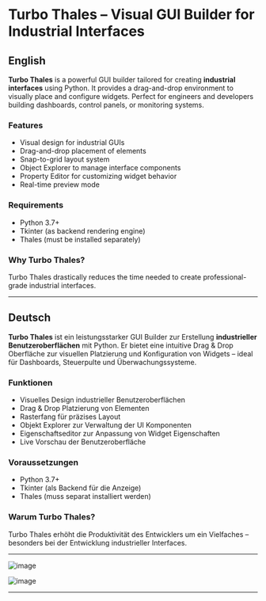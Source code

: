 # Turbo Thales – Visual GUI Builder for Industrial Interfaces

## English

**Turbo Thales** is a powerful GUI builder tailored for creating **industrial interfaces** using Python. It provides a drag-and-drop environment to visually place and configure widgets. Perfect for engineers and developers building dashboards, control panels, or monitoring systems.

### Features
- Visual design for industrial GUIs
- Drag-and-drop placement of elements
- Snap-to-grid layout system
- Object Explorer to manage interface components
- Property Editor for customizing widget behavior
- Real-time preview mode

### Requirements
- Python 3.7+
- Tkinter (as backend rendering engine)
- Thales (must be installed separately)

### Why Turbo Thales?
Turbo Thales drastically reduces the time needed to create professional-grade industrial interfaces.

---

## Deutsch

**Turbo Thales** ist ein leistungsstarker GUI Builder zur Erstellung **industrieller Benutzeroberflächen** mit Python. Er bietet eine intuitive Drag & Drop Oberfläche zur visuellen Platzierung und Konfiguration von Widgets – ideal für Dashboards, Steuerpulte und Überwachungssysteme.

### Funktionen
- Visuelles Design industrieller Benutzeroberflächen
- Drag & Drop Platzierung von Elementen
- Rasterfang für präzises Layout
- Objekt Explorer zur Verwaltung der UI Komponenten
- Eigenschaftseditor zur Anpassung von Widget Eigenschaften
- Live Vorschau der Benutzeroberfläche

### Voraussetzungen
- Python 3.7+
- Tkinter (als Backend für die Anzeige)
- Thales (muss separat installiert werden)

### Warum Turbo Thales?
Turbo Thales erhöht die Produktivität des Entwicklers um ein Vielfaches – besonders bei der Entwicklung industrieller Interfaces.

---

![image](https://github.com/user-attachments/assets/2a851212-d794-4903-8aa4-23d7c0585a2a)

![image](https://github.com/user-attachments/assets/6ad42984-7ded-4e04-8867-6690f538e3aa)

---
